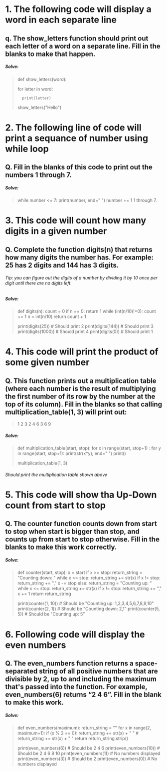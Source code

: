 # 1. The following code will display a word in each separate line
## q. The show_letters function should print out each letter of a word on a separate line. Fill in the blanks to make that happen.

##### Solve:
> def show_letters(word):
>
>  	for letter in word:
>
>		print(letter)
>
> show_letters("Hello")


# 2. The following line of code will print a sequance of number using while loop
## Q. Fill in the blanks of this code to print out the numbers 1 through 7.

##### Solve: 
> while number <= 7:
> 	print(number, end=" ")
> 	number += 1 1 through 7.


# 3. This code will count how many digits in a given number
## Q. Complete the function digits(n) that returns how many digits the number has. For example: 25 has 2 digits and 144 has 3 digits.
###### Tip: you can figure out the digits of a number by dividing it by 10 once per digit until there are no digits left.

##### Solve:
> def digits(n):
> 	count = 0
> 	if n == 0:
> 	  return 1
> 	while (int(n/10)!=0):
> 		count += 1
> 		n = int(n/10)
> 	return count + 1
> 	
> print(digits(25))   # Should print 2
> print(digits(144))  # Should print 3
> print(digits(1000)) # Should print 4
> print(digits(0))    # Should print 1


# 4. This code will print the product of some given number
## Q. This function prints out a multiplication table (where each number is the result of multiplying the first number of its row by the number at the top of its column). Fill in the blanks so that calling multiplication_table(1, 3) will print out:
> 1 2 3
> 2 4 6
> 3 6 9

##### Solve:
> def multiplication_table(start, stop):
> 	for x in range(start, stop+1) :
> 		for y in range(start, stop+1):
> 			print(str(x*y), end=" ")
> 		print()
> 
> multiplication_table(1, 3)
###### Should print the multiplication table shown above


# 5. This code will show tha Up-Down count from start to stop
## Q. The counter function counts down from start to stop when start is bigger than stop, and counts up from start to stop otherwise. Fill in the blanks to make this work correctly.
##### Solve:
> def counter(start, stop):
> 	x = start
> 	if x >= stop:
> 		return_string = "Counting down: "
> 		while x >= stop:
> 			return_string += str(x)
> 			if x != stop:
> 				return_string += ","
> 			x -= stop
> 	else:
> 		return_string = "Counting up: "
> 		while x <= stop:
> 			return_string += str(x)
> 			if x != stop:
> 				return_string += ","
> 			x += 1
> 	return return_string
> 
> print(counter(1, 10)) # Should be "Counting up: 1,2,3,4,5,6,7,8,9,10"
> print(counter(2, 1)) # Should be "Counting down: 2,1"
> print(counter(5, 5)) # Should be "Counting up: 5"


# 6. Following code will display the even numbers
## Q. The even_numbers function returns a space-separated string of all positive numbers that are divisible by 2, up to and including the maximum that's passed into the function. For example, even_numbers(6) returns “2 4 6”. Fill in the blank to make this work.

##### Solve:
> def even_numbers(maximum):
>   return_string = ""
>   for x in range(2, maximum+1):
>     if (x % 2 == 0):
>       return_string += str(x) + " "
>     # return_string += str(x) + " "
>   return return_string.strip()
> 
> print(even_numbers(6))  # Should be 2 4 6
> print(even_numbers(10)) # Should be 2 4 6 8 10
> print(even_numbers(1))  # No numbers displayed
> print(even_numbers(3))  # Should be 2
> print(even_numbers(0))  # No numbers displayed



